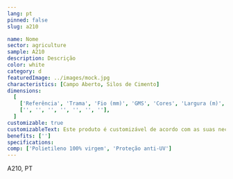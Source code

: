```yaml
---
lang: pt
pinned: false
slug: a210

name: Nome
sector: agriculture
sample: A210
description: Descrição
color: white
category: d
featuredImage: ../images/mock.jpg
characteristics: [Campo Aberto, Silos de Cimento]
dimensions:
  [
    ['Referência', 'Trama', 'Fio (mm)', 'GMS', 'Cores', 'Largura (m)', 'Comprimento (m)'],
    ['', '', '', '', '', '', ''],
  ]
customizable: true
customizableText: Este produto é customizável de acordo com as suas necessidades. Contacte-nos para mais informações.
benefits: ['']
specifications:
comp: ['Polietileno 100% virgem', 'Proteção anti-UV']
---
```


A210, PT

